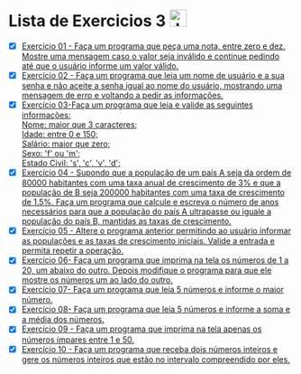 # Lista de Exercicios 3 <img align="" alt="Java" height="30" width="" src="https://cdn.jsdelivr.net/gh/devicons/devicon/icons/java/java-original.svg"/>

- [x] [Exercício 01 - Faça um programa que peça uma nota, entre zero e dez. Mostre uma mensagem caso o valor seja inválido e continue pedindo até que o usuário informe um valor válido.](https://github.com/Giovani-Gomes/Exercicio_3-Java/tree/main/Exerc%C3%ADcio%2001)
- [x] [Exercício 02 - Faça um programa que leia um nome de usuário e a sua senha e não aceite a senha igual ao nome do usuário, mostrando uma mensagem de erro e voltando a pedir as informações.](https://github.com/Giovani-Gomes/Exercicio_3-Java/tree/main/Exerc%C3%ADcio%2002)
- [x] [Exercício 03-Faça um programa que leia e valide as seguintes informações: <br>
Nome: maior que 3 caracteres;<br>
Idade: entre 0 e 150;<br>
Salário: maior que zero;<br>
Sexo: 'f' ou 'm';<br>
Estado Civil: 's', 'c', 'v', 'd';](https://github.com/Giovani-Gomes/Exercicio_3-Java/tree/main/Exerc%C3%ADcio%2003)
- [x] [Exercício 04 - Supondo que a população de um país A seja da ordem de 80000 habitantes com uma taxa anual de crescimento de 3% e que a população de B seja 200000 habitantes com uma taxa de crescimento de 1.5%. Faça um programa que calcule e escreva o número de anos necessários para que a população do país A ultrapasse ou iguale a população do país B, mantidas as taxas de crescimento.](https://github.com/Giovani-Gomes/Exercicio_3-Java/tree/main/Exerc%C3%ADcio%2004)
- [x] [Exercício 05 - Altere o programa anterior permitindo ao usuário informar as populações e as taxas de crescimento iniciais. Valide a entrada e permita repetir a operação.](https://github.com/Giovani-Gomes/Exercicio_3-Java/tree/main/Exerc%C3%ADcio%2005)
- [x] [Exercício 06- Faça um programa que imprima na tela os números de 1 a 20, um abaixo do outro. Depois modifique o programa para que ele mostre os números um ao lado do outro.](https://github.com/Giovani-Gomes/Exercicio_3-Java/tree/main/Exerc%C3%ADcio%2006)
- [x] [Exercício 07- Faça um programa que leia 5 números e informe o maior número.](https://github.com/Giovani-Gomes/Exercicio_3-Java/tree/main/Exerc%C3%ADcio%2007)
- [x] [Exercício 08- Faça um programa que leia 5 números e informe a soma e a média dos números.](https://github.com/Giovani-Gomes/Exercicio_3-Java/tree/main/Exerc%C3%ADcio%2008)
- [x] [Exercício 09 - Faça um programa que imprima na tela apenas os números ímpares entre 1 e 50.](https://github.com/Giovani-Gomes/Exercicio_3-Java/tree/main/Exerc%C3%ADcio%2009)
- [x] [Exercício 10 - Faça um programa que receba dois números inteiros e gere os números inteiros que estão no intervalo compreendido por eles.](https://github.com/Giovani-Gomes/Exercicio_3-Java/tree/main/Exerc%C3%ADcio%2010)
